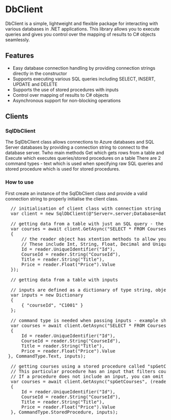 # DbClient

DbClient is a simple, lightweight and flexible package for interacting with various databases in .NET applications. This library allows you to execute queries and gives you control over the mapping of results to C# objects seamlessly.

## Features

- Easy database connection handling by providing connection strings directly in the constructor
- Supports executing various SQL queries including SELECT, INSERT, UPDATE and DELETE
- Supports the use of stored procedures with inputs
- Control over mapping of results to C# objects
- Asynchronous support for non-blocking operations

## Clients

### SqlDbClient

The SqlDbClient class allows connections to Azure databases and SQL Server databases by providing a connection string to connect to the database server.
Twho main methods Get which gets rows from a table and Execute which executes queries/stored procedures on a table
There are 2 command types - text which is used when specifying raw SQL queries and stored procedure which is used for stored procedures.

### How to use

First create an instance of the SqlDbClient class and provide a valid connection string to properly initialise the client class.

<pre>
  // initialisation of client class with connection string
  var client = new SqlDbClient(@"Server=.server;Database=database;Trusted_Connection=True;TrustServerCertificate=True;");

  // getting data from a table with just an SQL query - the method will return an IEnumerable of the type you specify in the delegate. The example below shows courses being returned based on the created Course type
  var courses = await client.GetAsync("SELECT * FROM Courses", (reader) => new Course
  {
      // the reader object has xtention methods to allow you to map your type properties to safe SQL types without having to do any conversion yourelf.
      // These include Int, String, Float, Decimal and UniqueIdentifier - these types are all nullable
      Id = reader.UniqueIdentifier("Id"),
      CourseId = reader.String("CourseId"),
      Title = reader.String("Title"),
      Price = reader.Float("Price").Value
  });

  // getting data from a table with inputs

  // inputs are defined as a dictionary of type string, object - you can add as many inputs as you like based on your query
  var inputs = new Dictionary<string, object?>
  {
      { "courseId", "C1001" }
  };
    
  // command type is needed when passing inputs - example shows text being used as it is a SQL query with the inputs passed in the parameters.
  var courses = await client.GetAsync("SELECT * FROM Courses WHERE CourseId = @CourseId", (reader) => new Course
  {
      Id = reader.UniqueIdentifier("Id"),
      CourseId = reader.String("CourseId"),
      Title = reader.String("Title"),
      Price = reader.Float("Price").Value
 }, CommandType.Text, inputs);

  // getting courses using a stored procedure called "spGetCourses"
  // This particular procedure has an input that filters courses price greater than 10 so a input dictionairy is needed and is passed.
  // If a procedure does not include an input, you can omit the inputs from the method.
  var courses = await client.GetAsync("spGetCourses", (reader) => new Course
  {
      Id = reader.UniqueIdentifier("Id"),
      CourseId = reader.String("CourseId"),
      Title = reader.String("Title"),
      Price = reader.Float("Price").Value
  }, CommandType.StoredProcedure, inputs);
</pre>



